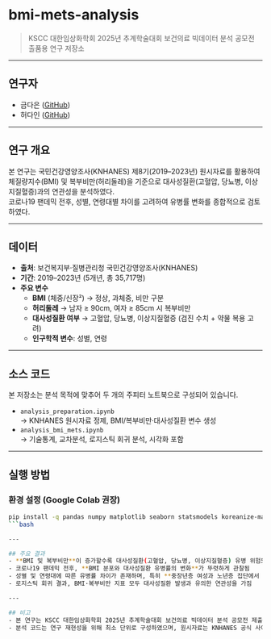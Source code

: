 # bmi-mets-analysis
> KSCC 대한임상화학회 2025년 추계학술대회 보건의료 빅데이터 분석 공모전 출품용 연구 저장소  

---

## 연구자
- 금다은 ([GitHub](https://github.com/kde-devs))  
- 허다인 ([GitHub](https://github.com/dainheo))  

---

## 연구 개요
본 연구는 국민건강영양조사(KNHANES) 제8기(2019–2023년) 원시자료를 활용하여  
체질량지수(BMI) 및 복부비만(허리둘레)을 기준으로 대사성질환(고혈압, 당뇨병, 이상지질혈증)과의 연관성을 분석하였다.  
코로나19 팬데믹 전후, 성별, 연령대별 차이를 고려하여 유병률 변화를 종합적으로 검토하였다.  

---

## 데이터
- **출처**: 보건복지부·질병관리청 국민건강영양조사(KNHANES)  
- **기간**: 2019–2023년 (5개년, 총 35,717명)  
- **주요 변수**  
  - **BMI** (체중/신장²) → 정상, 과체중, 비만 구분  
  - **허리둘레** → 남자 ≥ 90cm, 여자 ≥ 85cm 시 복부비만  
  - **대사성질환 여부** → 고혈압, 당뇨병, 이상지질혈증 (검진 수치 + 약물 복용 고려)  
  - **인구학적 변수**: 성별, 연령  

---

## 소스 코드
본 저장소는 분석 목적에 맞추어 두 개의 주피터 노트북으로 구성되어 있습니다.  

- `analysis_preparation.ipynb`  
  → KNHANES 원시자료 정제, BMI/복부비만·대사성질환 변수 생성  
- `analysis_bmi_mets.ipynb`  
  → 기술통계, 교차분석, 로지스틱 회귀 분석, 시각화 포함  

---

## 실행 방법
### 환경 설정 (Google Colab 권장)
```bash
pip install -q pandas numpy matplotlib seaborn statsmodels koreanize-matplotlib
```bash

---

## 주요 결과
- **BMI 및 복부비만**이 증가할수록 대사성질환(고혈압, 당뇨병, 이상지질혈증) 유병 위험도 유의하게 증가  
- 코로나19 팬데믹 전후, **BMI 분포와 대사성질환 유병률의 변화**가 뚜렷하게 관찰됨  
- 성별 및 연령대에 따른 유병률 차이가 존재하며, 특히 **중장년층 여성과 노년층 집단에서 높은 위험도** 확인  
- 로지스틱 회귀 결과, BMI·복부비만 지표 모두 대사성질환 발생과 유의한 연관성을 가짐  

---

## 비고
- 본 연구는 KSCC 대한임상화학회 2025년 추계학술대회 보건의료 빅데이터 분석 공모전 제출용으로 작성됨.  
- 분석 코드는 연구 재현성을 위해 최소 단위로 구성하였으며, 원시자료는 KNHANES 공식 사이트에서 별도 다운로드 필요.  








